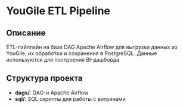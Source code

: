 # YouGile ETL Pipeline

## Описание
ETL-пайплайн на базе DAG Apache Airflow для выгрузки данных из YouGile, их обработки и сохранения в PostgreSQL. Данные используются для построения BI-дашборда

## Структура проекта
- **dags/**: DAG-и Apache Airflow
- **sql/**: SQL скрипты для работы с витринами
